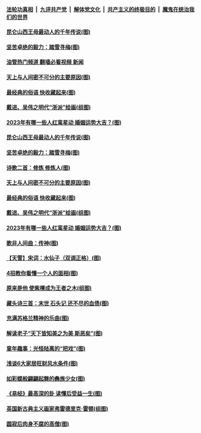 ####  [法轮功真相](../../../../basic/blob/master/README.md?t=11202231) &nbsp;|&nbsp; [九评共产党](../../../../9ping.md/blob/master/README.md?t=11202231) &nbsp;|&nbsp; [解体党文化](../../../../jtdwh.md/blob/master/README.md?t=11202231)  &nbsp;|&nbsp; [共产主义的终极目的](../../../../gczydzjmd.md/blob/master/README.md?t=11202231) &nbsp;|&nbsp; [魔鬼在统治我们的世界](../../../../mgztzwmdsj.md/blob/master/README.md?t=11202231) 

#### [昆仑山西王母最动人的千年传说﻿(图)](../pages/p7/1022133.md?t=11202231) 

#### [坚苦卓绝的毅力：踏雪寻梅(图)](../pages/p7/1022056.md?t=11202231) 

#### [油管热门频道 翻墙必看视频 新闻](http://129.146.143.75:81/youtube.html?11202231)

#### [天上与人间密不可分的主要原因(图)](../pages/p7/1019198.md?t=11202231) 

#### [最经典的俗语 快收藏起来(图)](../pages/p7/1021705.md?t=11202231) 

#### [戴进、吴伟之明代“浙派”绘画(组图)](../pages/p7/1012024.md?t=11202231) 

#### [2023年有哪一些人红鸾星动 婚姻运势大吉？(图)](../pages/p7/1012127.md?t=11202231) 

#### [昆仑山西王母最动人的千年传说﻿(图)](../pages/p7/1022133.md?t=11202231) 

#### [坚苦卓绝的毅力：踏雪寻梅(图)](../pages/p7/1022056.md?t=11202231) 

#### [诗歌二首：修炼 修炼人(图)](../pages/p7/1021875.md?t=11202231) 

#### [天上与人间密不可分的主要原因(图)](../pages/p7/1019198.md?t=11202231) 

#### [最经典的俗语 快收藏起来(图)](../pages/p7/1021705.md?t=11202231) 

#### [戴进、吴伟之明代“浙派”绘画(组图)](../pages/p7/1012024.md?t=11202231) 

#### [2023年有哪一些人红鸾星动 婚姻运势大吉？(图)](../pages/p7/1012127.md?t=11202231) 

#### [歌非人间曲：传神(图)](../pages/p7/1019196.md?t=11202231) 

#### [【天雪】宋词：水仙子（双调正格）(图)](../pages/p7/1021996.md?t=11202231) 

#### [4招教你看懂一个人的面相(图)](../pages/p7/1021477.md?t=11202231) 

#### [原来是他 使紫檀成为王者之木(组图)](../pages/p7/1009834.md?t=11202231) 

#### [藏头诗三首：末世 石头记 还不尽的血债(图)](../pages/p7/1021793.md?t=11202231) 

#### [充满苏格兰精神的乐曲(图)](../pages/p7/1019030.md?t=11202231) 

#### [解读老子“天下皆知美之为美 斯恶矣”(图)](../pages/p7/1021485.md?t=11202231) 

#### [童年趣事：光怪陆离的“把戏”(图)](../pages/p7/1020066.md?t=11202231) 

#### [浅谈6大家居旺财风水条件(图)](../pages/p7/1018602.md?t=11202231) 

#### [如彩蝶般翩翩起舞的彝族少女(图)](../pages/p7/1019892.md?t=11202231) 

#### [《易经》最高深的卦 读懂后受益一生(图)](../pages/p7/1021476.md?t=11202231) 

#### [英国新古典主义画家弗雷德里克‧雷顿(组图)](../pages/p7/1019680.md?t=11202231) 

#### [圆寂后肉身不腐的高僧(图)](../pages/p7/1021435.md?t=11202231) 

<img src='http://gfw-breaker.win/goodnews/indexes/p7.md' width='0px' height='0px'/>
